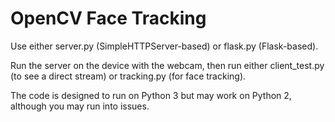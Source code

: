 # OpenCV Face Tracking

Use either server.py (SimpleHTTPServer-based) or flask.py (Flask-based).

Run the server on the device with the webcam, then run either client_test.py (to see a direct stream) or tracking.py (for face tracking).

The code is designed to run on Python 3 but may work on Python 2, although you may run into issues.
